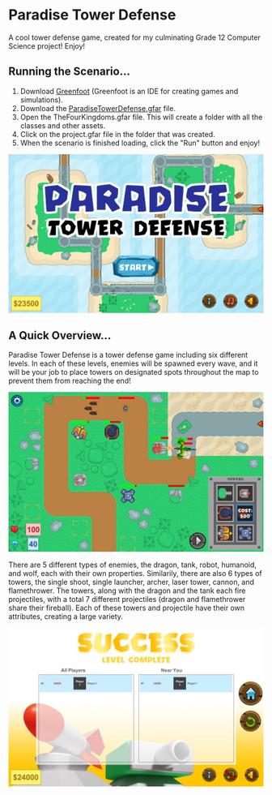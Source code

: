 # Paradise Tower Defense
 A cool tower defense game, created for my culminating Grade 12 Computer Science project! Enjoy!

## Running the Scenario...
1. Download [Greenfoot](https://www.greenfoot.org/download) (Greenfoot is an IDE for creating games and simulations).
2. Download the [ParadiseTowerDefense.gfar](ParadiseTowerDefense.gfar) file.
3. Open the TheFourKingdoms.gfar file. This will create a folder with all the classes and other assets.
4. Click on the project.gfar file in the folder that was created.
5. When the scenario is finished loading, click the "Run" button and enjoy!

<img src="images/start-screen.jpg" alt="startscreen" width="700"/>

## A Quick Overview...
Paradise Tower Defense is a tower defense game including six different levels. In each of these levels, enemies will be spawned every wave, and it will be your job to place towers on designated spots throughout the map to prevent them from reaching the end!

![Game Screen](images/in-game.jpg "Game Screen")

There are 5 different types of enemies, the dragon, tank, robot, humanoid, and wolf, each with their own properties. Similarily, there are also 6 types of towers, the single shoot, single launcher, archer, laser tower, cannon, and flamethrower. The towers, along with the dragon and the tank each fire projectiles, with a total 7 different projectiles (dragon and flamethrower share their fireball). Each of these towers and projectile have their own attributes, creating a large variety.

![End Screen](images/end-screen.jpg "End Screen")
